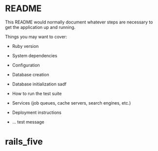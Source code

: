 # README

This README would normally document whatever steps are necessary to get the
application up and running.

Things you may want to cover:

* Ruby version

* System dependencies

* Configuration

* Database creation

* Database initialization sadf

* How to run the test suite

* Services (job queues, cache servers, search engines, etc.)

* Deployment instructions

* ...
test message
# rails_five
